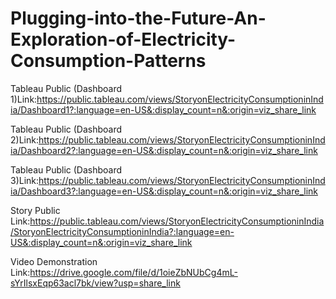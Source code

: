 # Plugging-into-the-Future-An-Exploration-of-Electricity-Consumption-Patterns

Tableau Public (Dashboard 1)Link:https://public.tableau.com/views/StoryonElectricityConsumptioninIndia/Dashboard1?:language=en-US&:display_count=n&:origin=viz_share_link

Tableau Public (Dashboard 2)Link:https://public.tableau.com/views/StoryonElectricityConsumptioninIndia/Dashboard2?:language=en-US&:display_count=n&:origin=viz_share_link

Tableau Public (Dashboard 3)Link:https://public.tableau.com/views/StoryonElectricityConsumptioninIndia/Dashboard3?:language=en-US&:display_count=n&:origin=viz_share_link

Story Public Link:https://public.tableau.com/views/StoryonElectricityConsumptioninIndia/StoryonElectricityConsumptioninIndia?:language=en-US&:display_count=n&:origin=viz_share_link

Video Demonstration Link:https://drive.google.com/file/d/1oieZbNUbCg4mL-sYrIlsxEqp63acl7bk/view?usp=share_link
